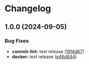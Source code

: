 # Changelog

## 1.0.0 (2024-09-05)


### Bug Fixes

* **commit-lint:** test release ([18f4d67](https://github.com/avolent/dev-tools/commit/18f4d67da256c26e61f92944c0037c22266704a1))
* **docker:** test release ([e46d844](https://github.com/avolent/dev-tools/commit/e46d8446462d42d68bacd6f4c1c81a5a21c7978b))

